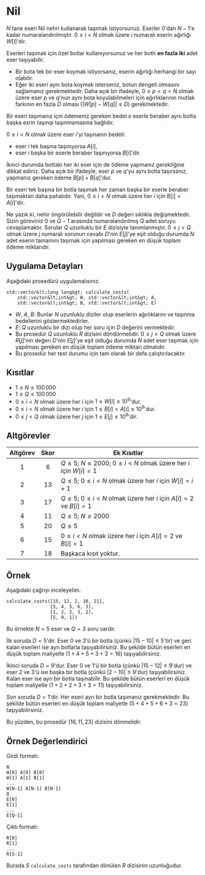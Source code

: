 # Nil
$N$ tane eseri Nil nehri kullanarak taşımak istiyorsunuz. Eserler $0$'dan $N - 1$'e kadar numaralandırılmıştır. $0 \leq i < N$ olmak üzere $i$ numaralı eserin ağırlığı $W[i]$'dir.

Eserleri taşımak için özel botlar kullanıyorsunuz ve her both **en fazla iki** adet eser taşıyabilir. 

* Bir bota tek bir eser koymak istiyorsanız, eserin ağırlığı herhangi bir sayı olabilir.
* Eğer iki eseri aynı bota koymak isterseniz, botun dengeli olmasını sağlamanız gerekmektedir. Daha açık bir ifadeyle, $0 \leq p < q < N$ olmak üzere eser $p$ ve $q$'nun aynı bota koyulabilmeleri için ağırlıklarının mutlak farkının en fazla $D$ olması ($|W[p] - W[q]| \leq D$) gerekmektedir.

Bir eseri taşımanız için ödemeniz gereken bedel o eserle beraber aynı botta başka esrin taşınıp taşınmamasına bağlıdır.

$0 \leq i < N$ olmak üzere eser $i$'yi taşınanın bedeli:
* eser $i$ tek başına taşınıyorsa $A[i]$,
* eser $i$ başka bir eserle beraber taşınıyorsa $B[i]$'dir.

İkinci durumda bottaki her iki eser için de ödeme yapmanız gerektiğine dikkat ediniz. Daha açık bir ifadeyle, eser $p$ ve $q$'yu aynı botla taşırsanız, yapmanız gereken ödeme $B[p] + B[q]$'dur.

Bir eseri tek başına bir botla taşımak her zaman başka bir eserle beraber taşımaktan daha pahalıdır. Yani, $0 \leq i < N$ olmak üzere her $i$ için $B[i] < A[i]$'dir. 

Ne yazık ki, nehir öngörülebilir değildir ve $D$ değeri sıklıkla değişmektedir. Sizin göreviniz $0$ ve $Q-1$ arasında numaralandırılmış $Q$ adet soruyu cevaplamaktır. Sorular $Q$ uzunluklu bir $E$ dizisiyle tanımlanmıştır. $0 \leq j < Q$ olmak üzere $j$ numaralı sorunun cevabı $D$'nin $E[j]$'ye eşit olduğu durumda $N$ adet eserin tamamını taşımak için yapılması gereken en düşük toplam ödeme miktarıdır. 

## Uygulama Detayları

Aşağıdaki prosedürü uygulamalısınız.

```
std::vector&lt;long long&gt; calculate_costs(
    std::vector&lt;int&gt; W, std::vector&lt;int&gt; A, 
    std::vector&lt;int&gt; B, std::vector&lt;int&gt; E)
```

* $W$, $A$, $B$: Bunlar $N$ uzunluklu diziler olup eserlerin ağırlıklarını ve taşınma bedellerini göstermektedirler.
* $E$: $Q$ uzunluklu bir dizi olup her soru için $D$ değerini vermektedir. 
* Bu prosedür $Q$ uzunluklu $R$ dizisini döndürmelidir. $0 \leq j < Q$ olmak üzere $R[j]$'nin değeri $D$'nin $E[j]$'ye eşit olduğu durumda $N$ adet eser taşımak için yapılması gereken en düşük toplam ödeme miktarı olmalıdır.
* Bu prosedür her test durumu için tam olarak bir defa çalıştırılacaktır.

## Kısıtlar

* $1 \leq N \leq 100\,000$
* $1 \leq Q \leq 100\,000$
* $0 \leq i < N$ olmak üzere her $i$ için $1 \leq W[i] \leq 10^{9}$'dur.
* $0 \leq i < N$ olmak üzere her $i$ için $1 \leq B[i] < A[i] \leq 10^{9}$'dur.
* $0 \leq j < Q$ olmak üzere her $j$ için $1 \leq E[j] \leq 10^{9}$'dir.

## Altgörevler

| Altgörev | Skor  | Ek Kısıtlar |
| :-----: | :----: | ---------------------- |
| 1       | $6$    | $Q \leq 5$; $N \leq 2000$; $0 \leq i < N$ olmak üzere her $i$ için $W[i] = 1$
| 2       | $13$   | $Q \leq 5$; $0 \leq i < N$ olmak üzere her $i$ için $W[i] = i+1$
| 3       | $17$   | $Q \leq 5$; $0 \leq i < N$ olmak üzere her $i$ için $A[i] = 2$ ve $B[i] = 1$
| 4       | $11$   | $Q \leq 5$; $N \leq 2000$
| 5       | $20$   | $Q \leq 5$
| 6       | $15$   | $0 \leq i < N$ olmak üzere her $i$ için $A[i] = 2$ ve $B[i] = 1$
| 7       | $18$   | Başkaca kısıt yoktur.

## Örnek

Aşağıdaki çağrıyı inceleyelim.

```
calculate_costs([15, 12, 2, 10, 21],
                [5, 4, 5, 6, 3],
                [1, 2, 2, 3, 2],
                [5, 9, 1])
```

Bu örnekte $N = 5$ eser ve $Q = 3$ soru vardır.

İlk soruda $D = 5$'dir. Eser $0$ ve $3$'ü bir botla (çünkü $|15 - 10| \leq 5$'tir) ve geri kalan eserleri ise ayrı botlarla taşıyabilirsiniz. Bu şekilde bütün eserleri en düşük toplam maliyetle ($1+4+5+3+3 = 16$) taşıyabilirsiniz.    

İkinci soruda $D = 9$'dur. Eser $0$ ve $1$'ü bir botla (çünkü $|15 - 12| \leq 9$'dur) ve eser $2$ ve $3$'ü ise başka bir botla (çünkü $|2 - 10| \leq 9$'dur) taşıyabilirsiniz. Kalan eser ise ayrı bir botla taşınabilir. Bu şekilde bütün eserleri en düşük toplam maliyetle ($1+2+2+3+3 = 11$) taşıyabilirsiniz.    

Son soruda $D = 1$'dir. Her eseri ayrı bir botla taşımanız gerekmektedir. Bu şekilde bütün eserleri en düşük toplam maliyetle ($5+4+5+6+3 = 23$) taşıyabilirsiniz.

Bu yüzden, bu prosedür $[16, 11, 23]$ dizisini dönmelidir.


## Örnek Değerlendirici

Girdi formatı:

```
N
W[0] A[0] B[0]
W[1] A[1] B[1]
...
W[N-1] A[N-1] B[N-1]
Q
E[0]
E[1]
...
E[Q-1]
```

Çıktı formatı:

```
R[0]
R[1]
...
R[S-1]
```

Burada $S$  `calculate_costs` tarafından dönülen $R$ dizisinin uzunluğudur.